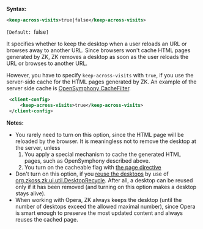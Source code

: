 **Syntax:**

```xml
<keep-across-visits>true|false</keep-across-visits>
```

`[Default: `false`]`

It specifies whether to keep the desktop when a user reloads an URL or
browses away to another URL. Since browsers won't cache HTML pages
generated by ZK, ZK removes a desktop as soon as the user reloads the
URL or browses to another URL.

However, you have to specify `keep-across-visits` with `true`, if you
use the server-side cache for the HTML pages generated by ZK. An example
of the server side cache is [OpenSymphony CacheFilter](http://www.opensymphony.com/oscache/wiki/CacheFilter.html).

```xml
 <client-config>
     <keep-across-visits>true</keep-across-visits>
 </client-config>
```

**Notes:**

- You rarely need to turn on this option, since the HTML page will be
  reloaded by the browser. It is meaningless not to remove the desktop
  at the server, unless
  1.  You apply a special mechanism to cache the generated HTML pages,
      such as OpenSymphony described above.
  2.  You turn on the cacheable flag with [the page directive](ZUML_Reference/ZUML/Processing_Instructions/page)
- Don't turn on this option, if you [reuse the desktops]({{site.baseurl}}/zk_dev_ref/performance_tips/reuse_desktops)
  by use of
  [org.zkoss.zk.ui.util.DesktopRecycle](https://www.zkoss.org/javadoc/latest/zk/org/zkoss/zk/ui/util/DesktopRecycle.html).
  After all, a desktop can be reused only if it has been removed (and
  turning on this option makes a desktop stays alive).
- When working with Opera, ZK always keeps the desktop (until the number
  of desktops exceed the allowed maximal number), since Opera is smart
  enough to preserve the most updated content and always reuses the
  cached page.


